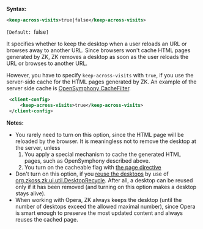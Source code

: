 **Syntax:**

```xml
<keep-across-visits>true|false</keep-across-visits>
```

`[Default: `false`]`

It specifies whether to keep the desktop when a user reloads an URL or
browses away to another URL. Since browsers won't cache HTML pages
generated by ZK, ZK removes a desktop as soon as the user reloads the
URL or browses to another URL.

However, you have to specify `keep-across-visits` with `true`, if you
use the server-side cache for the HTML pages generated by ZK. An example
of the server side cache is [OpenSymphony CacheFilter](http://www.opensymphony.com/oscache/wiki/CacheFilter.html).

```xml
 <client-config>
     <keep-across-visits>true</keep-across-visits>
 </client-config>
```

**Notes:**

- You rarely need to turn on this option, since the HTML page will be
  reloaded by the browser. It is meaningless not to remove the desktop
  at the server, unless
  1.  You apply a special mechanism to cache the generated HTML pages,
      such as OpenSymphony described above.
  2.  You turn on the cacheable flag with [the page directive](ZUML_Reference/ZUML/Processing_Instructions/page)
- Don't turn on this option, if you [reuse the desktops]({{site.baseurl}}/zk_dev_ref/performance_tips/reuse_desktops)
  by use of
  [org.zkoss.zk.ui.util.DesktopRecycle](https://www.zkoss.org/javadoc/latest/zk/org/zkoss/zk/ui/util/DesktopRecycle.html).
  After all, a desktop can be reused only if it has been removed (and
  turning on this option makes a desktop stays alive).
- When working with Opera, ZK always keeps the desktop (until the number
  of desktops exceed the allowed maximal number), since Opera is smart
  enough to preserve the most updated content and always reuses the
  cached page.


